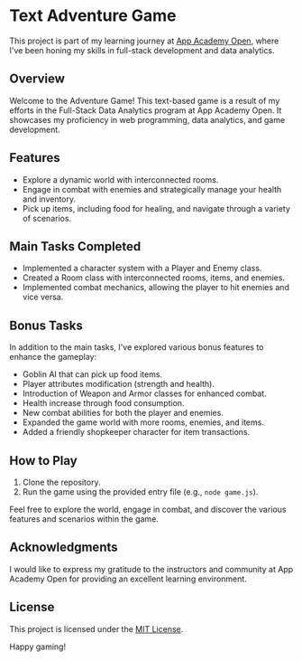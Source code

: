 # Text Adventure Game

This project is part of my learning journey at [App Academy Open](https://open.appacademy.io/),
where I've been honing my skills in full-stack development and data analytics.

## Overview

Welcome to the Adventure Game! This text-based game is a result of my efforts in the Full-Stack Data Analytics
program at App Academy Open. It showcases my proficiency in web programming, data analytics, and game development.

## Features

- Explore a dynamic world with interconnected rooms.
- Engage in combat with enemies and strategically manage your health and inventory.
- Pick up items, including food for healing, and navigate through a variety of scenarios.

## Main Tasks Completed

- Implemented a character system with a Player and Enemy class.
- Created a Room class with interconnected rooms, items, and enemies.
- Implemented combat mechanics, allowing the player to hit enemies and vice versa.

## Bonus Tasks

In addition to the main tasks, I've explored various bonus features to enhance the gameplay:

- Goblin AI that can pick up food items.
- Player attributes modification (strength and health).
- Introduction of Weapon and Armor classes for enhanced combat.
- Health increase through food consumption.
- New combat abilities for both the player and enemies.
- Expanded the game world with more rooms, enemies, and items.
- Added a friendly shopkeeper character for item transactions.

## How to Play

1. Clone the repository.
2. Run the game using the provided entry file (e.g., `node game.js`).

Feel free to explore the world, engage in combat, and discover the various features and scenarios within the game.

## Acknowledgments

I would like to express my gratitude to the instructors and community at App Academy Open for providing an excellent learning environment.

## License

This project is licensed under the [MIT License](LICENSE).

Happy gaming!
